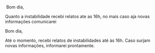  ⁠Bom dia, 

Quanto a instabilidade recebi relatos ate as 16h, no mais caso aja novas informações comunicarei

Bom dia,

Até o momento, recebi relatos de instabilidades até às 16h. Caso surjam novas informações, informarei prontamente.
